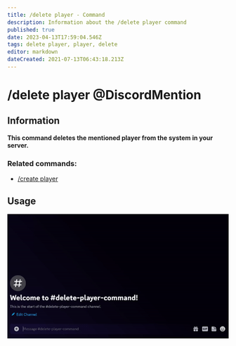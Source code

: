 ```yaml
---
title: /delete player - Command
description: Information about the /delete player command
published: true
date: 2023-04-13T17:59:04.546Z
tags: delete player, player, delete
editor: markdown
dateCreated: 2021-07-13T06:43:18.213Z
---
```


# /delete player @DiscordMention

## Information

**This command deletes the mentioned player from the system in your server.**

### Related commands:

-   [/create player](/en/commands/create/player/)

## Usage

![](/new_delete_player.gif)